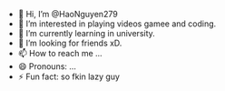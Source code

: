 - 👋 Hi, I’m @HaoNguyen279
- 👀 I’m interested in playing videos gamee and coding.
- 🌱 I’m currently learning in university.
- 💞️ I’m looking for friends xD.
- 📫 How to reach me ...
- 😄 Pronouns: ...
- ⚡ Fun fact: so fkin lazy guy

<!---
HaoNguyen279/HaoNguyen279 is a ✨ special ✨ repository because its `README.md` (this file) appears on your GitHub profile.
You can click the Preview link to take a look at your changes.
--->
